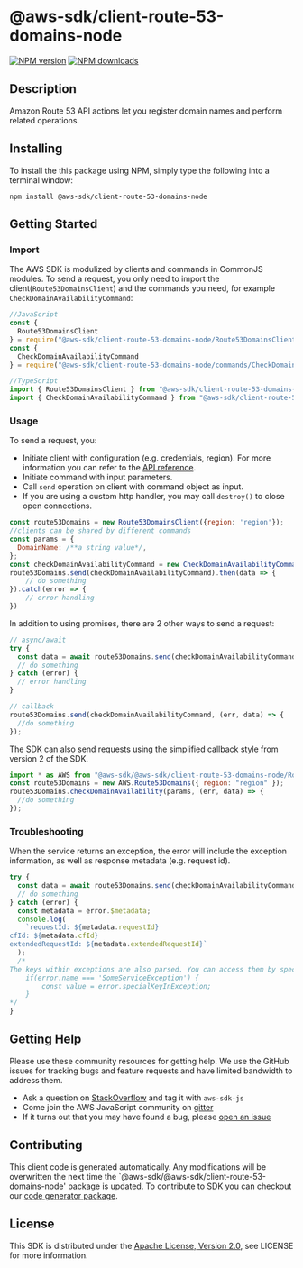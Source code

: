 # @aws-sdk/client-route-53-domains-node

[![NPM version](https://img.shields.io/npm/v/@aws-sdk/client-route-53-domains-node/preview.svg)](https://www.npmjs.com/package/@aws-sdk/client-route-53-domains-node)
[![NPM downloads](https://img.shields.io/npm/dm/@aws-sdk/client-route-53-domains-node.svg)](https://www.npmjs.com/package/@aws-sdk/client-route-53-domains-node)

## Description

<p>Amazon Route 53 API actions let you register domain names and perform related operations.</p>

## Installing

To install the this package using NPM, simply type the following into a terminal window:

```
npm install @aws-sdk/client-route-53-domains-node
```

## Getting Started

### Import

The AWS SDK is modulized by clients and commands in CommonJS modules. To send a request, you only need to import the client(`Route53DomainsClient`) and the commands you need, for example `CheckDomainAvailabilityCommand`:

```javascript
//JavaScript
const {
  Route53DomainsClient
} = require("@aws-sdk/client-route-53-domains-node/Route53DomainsClient");
const {
  CheckDomainAvailabilityCommand
} = require("@aws-sdk/client-route-53-domains-node/commands/CheckDomainAvailabilityCommand");
```

```javascript
//TypeScript
import { Route53DomainsClient } from "@aws-sdk/client-route-53-domains-node/Route53DomainsClient";
import { CheckDomainAvailabilityCommand } from "@aws-sdk/client-route-53-domains-node/commands/CheckDomainAvailabilityCommand";
```

### Usage

To send a request, you:

- Initiate client with configuration (e.g. credentials, region). For more information you can refer to the [API reference][].
- Initiate command with input parameters.
- Call `send` operation on client with command object as input.
- If you are using a custom http handler, you may call `destroy()` to close open connections.

```javascript
const route53Domains = new Route53DomainsClient({region: 'region'});
//clients can be shared by different commands
const params = {
  DomainName: /**a string value*/,
};
const checkDomainAvailabilityCommand = new CheckDomainAvailabilityCommand(params);
route53Domains.send(checkDomainAvailabilityCommand).then(data => {
    // do something
}).catch(error => {
    // error handling
})
```

In addition to using promises, there are 2 other ways to send a request:

```javascript
// async/await
try {
  const data = await route53Domains.send(checkDomainAvailabilityCommand);
  // do something
} catch (error) {
  // error handling
}
```

```javascript
// callback
route53Domains.send(checkDomainAvailabilityCommand, (err, data) => {
  //do something
});
```

The SDK can also send requests using the simplified callback style from version 2 of the SDK.

```javascript
import * as AWS from "@aws-sdk/@aws-sdk/client-route-53-domains-node/Route53Domains";
const route53Domains = new AWS.Route53Domains({ region: "region" });
route53Domains.checkDomainAvailability(params, (err, data) => {
  //do something
});
```

### Troubleshooting

When the service returns an exception, the error will include the exception information, as well as response metadata (e.g. request id).

```javascript
try {
  const data = await route53Domains.send(checkDomainAvailabilityCommand);
  // do something
} catch (error) {
  const metadata = error.$metadata;
  console.log(
    `requestId: ${metadata.requestId}
cfId: ${metadata.cfId}
extendedRequestId: ${metadata.extendedRequestId}`
  );
  /*
The keys within exceptions are also parsed. You can access them by specifying exception names:
    if(error.name === 'SomeServiceException') {
        const value = error.specialKeyInException;
    }
*/
}
```

## Getting Help

Please use these community resources for getting help. We use the GitHub issues for tracking bugs and feature requests and have limited bandwidth to address them.

- Ask a question on [StackOverflow](https://stackoverflow.com/questions/tagged/aws-sdk-js) and tag it with `aws-sdk-js`
- Come join the AWS JavaScript community on [gitter](https://gitter.im/aws/aws-sdk-js-v3)
- If it turns out that you may have found a bug, please [open an issue](https://github.com/aws/aws-sdk-js-v3/issues)

## Contributing

This client code is generated automatically. Any modifications will be overwritten the next time the `@aws-sdk/@aws-sdk/client-route-53-domains-node' package is updated. To contribute to SDK you can checkout our [code generator package][].

## License

This SDK is distributed under the
[Apache License, Version 2.0](http://www.apache.org/licenses/LICENSE-2.0),
see LICENSE for more information.

[code generator package]: https://github.com/aws/aws-sdk-js-v3/tree/master/packages/service-types-generator
[api reference]: https://docs.aws.amazon.com/AWSJavaScriptSDK/latest/
